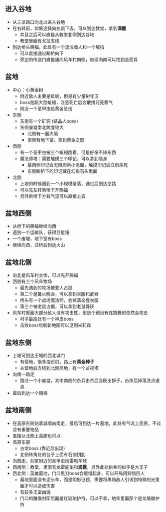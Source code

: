 ## 进入谷地
- 从三岔路口向北以进入谷地
- 在右转前，如果选择向左跳下去，可以到达教堂，拿到**滴露**
	- 并且之后可以直接从教堂北侧到达谷地
	- 教堂里面有尤拉支线
- 到达桥头赐福，此处有一个流浪商人和一个解指
	- 可以直接通过断桥向下
	- 旁边的传送门直接通向风车村南侧，继续向南可以找到金面具

## 盆地
- 中心：小黄金树
	- 附近敌人主要是蚯蚓，但是有少量树守卫
	- boss是超大型蚯蚓，注意死亡后会散播咒死雾气
	- 附近一个圣甲虫给黄金坠击
- 东侧
	- 东南有一个矿洞 (结晶人boss)
	- 东侧废墟南北跨度较大
		- 北侧有一面大盾
		- 南侧有地下室，拿到黄金之怒
- 西侧
	- 有一个圣甲虫被三个蚯蚓围着，但是好像不掉东西
	- 魔法师塔：需要触摸三个印记，可以拿到隐身
		- 最西侧印记会无限刷新小恶魔，触摸印记后立刻杀死
		- 东侧断桥下的印记藏在幻影石头里面
- 北侧
	- 上坡的时候遇到一个小规模聚落，通过后到达岔路
	- 可以先左转到桥下开赐福
	- 另外断桥下方有气流可以直接上去

## 盆地西侧
- 从桥下的赐福继续向西
- 遇到一个运输队，获得巨星锤
- 一个废墟，地下室有boss
- 继续向西，过桥后到达火山

## 盆地北侧
- 向北是风车村主体，可以先开赐福
- 西侧有三个风车牧场
	- 最先遇到的牧场被亚人占据
	- 第二个是篝火晚会，可以拿到衣服和武器
	- 桥头有一个战场魔法师，会掉落全套衣服
	- 第三个被老鼠占据，可以拿到老鼠骨灰
- 风车村里面大部分敌人没有攻击性，但是个别没有在跳舞的依然会攻击
	- 村子最高处有一个神皮boss
	- 击败boss后刷新地图可以见到米莉森

## 盆地东侧
- 上坡可到达王城的西北城门
	- 有营地，很多投石机，路上有**黄金种子**
	- 从营地后方绕到北侧高地，有一个监视塔
- 向南一路走
	- 路过一个小废墟，其中南侧的杂兵击杀后会刷出狮子，击杀后掉落洗点道具
- 最后到达一个赐福

## 盆地南侧
- 在高原东侧贴着城墙向南走，最后可到达一片墓地，此处有气流上高原，不过没有重要物品
- 直接从北侧上高原也可以
- 高原东部
	- 古龙boss (靠近后出现)
	- 北侧转角处的台子上面有石剑钥匙
- 向西走，剑冢附近的圣甲虫给雷电羊球
- 西南侧：教堂，里面有龙雷庇佑和**滴露**，另外此处供奉的似乎是大王子
- 西北侧：英雄墓地，门口黑刀boss会缓慢起身，可以开局用狩猎巨人
	- 墓地里面没有泥头车，而是阴影谜题，需要将黑暗敌人引诱到特殊的光里面才可以造成伤害
	- 有较多王室幽魂
	- 门口的雕像封印后面是红琥珀护符，可以不拿，地牢里面那个是龙盾徽护符
